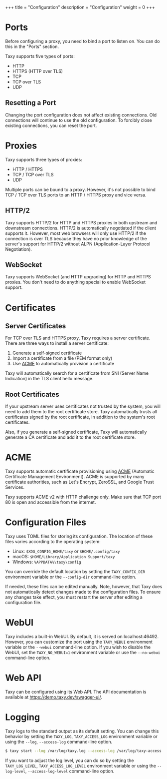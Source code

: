 +++
title = "Configuration"
description = "Configuration"
weight = 0
+++

# Ports

Before configuring a proxy, you need to bind a port to listen on. You can do this in the "Ports" section.

Taxy supports five types of ports:

- HTTP
- HTTPS (HTTP over TLS)
- TCP
- TCP over TLS
- UDP

## Resetting a Port

Changing the port configuration does not affect existing connections. Old connections will continue to use the old configuration. To forcibly close existing connections, you can reset the port.

# Proxies

Taxy supports three types of proxies:

- HTTP / HTTPS
- TCP / TCP over TLS
- UDP

Multiple ports can be bound to a proxy. However, it's not possible to bind TCP / TCP over TLS ports to an HTTP / HTTPS proxy and vice versa.

## HTTP/2

Taxy supports HTTP/2 for HTTP and HTTPS proxies in both upstream and downstream connections. HTTP/2 is automatically negotiated if the client supports it. However, most web browsers will only use HTTP/2 if the connection is over TLS because they have no prior knowledge of the server's support for HTTP/2 without ALPN (Application-Layer Protocol Negotiation).

## WebSocket

Taxy supports WebSocket (and HTTP upgrading) for HTTP and HTTPS proxies. You don't need to do anything special to enable WebSocket support.

# Certificates

## Server Certificates

For TCP over TLS and HTTPS proxy, Taxy requires a server certificate. There are three ways to install a server certificate:

1. Generate a self-signed certificate
2. Import a certificate from a file (PEM format only)
3. Use [ACME](https://letsencrypt.org/how-it-works/) to automatically provision a certificate

Taxy will automatically search for a certificate from SNI (Server Name Indication) in the TLS client hello message.

## Root Certificates

If your upstream server uses certificates not trusted by the system, you will need to add them to the root certificate store. Taxy automatically trusts all certificates signed by the root certificate, in addition to the system's root certificates.

Also, if you generate a self-signed certificate, Taxy will automatically generate a CA certificate and add it to the root certificate store.

# ACME

Taxy supports automatic certificate provisioning using [ACME](https://letsencrypt.org/docs/client-options/) (Automatic Certificate Management Environment). ACME is supported by many certificate authorities, such as Let's Encrypt, ZeroSSL, and Google Trust Services.

Taxy supports ACME v2 with HTTP challenge only. Make sure that TCP port 80 is open and accessible from the internet.

# Configuration Files

Taxy uses TOML files for storing its configuration. The location of these files varies according to the operating system:

- Linux: `$XDG_CONFIG_HOME/taxy` or `$HOME/.config/taxy`
- macOS: `$HOME/Library/Application Support/taxy`
- Windows: `%APPDATA%\taxy\config`

You can override the default location by setting the `TAXY_CONFIG_DIR` environment variable or the `--config-dir` command-line option.

If needed, these files can be edited manually. Note, however, that Taxy does not automatically detect changes made to the configuration files. To ensure any changes take effect, you must restart the server after editing a configuration file.

# WebUI

Taxy includes a built-in WebUI. By default, it is served on localhost:46492. However, you can customize the port using the `TAXY_WEBUI` environment variable or the `--webui` command-line option. If you wish to disable the WebUI, set the `TAXY_NO_WEBUI=1` environment variable or use the `--no-webui` command-line option.

# Web API

Taxy can be configured using its Web API. The API documentation is available at https://demo.taxy.dev/swagger-ui/.

# Logging

Taxy logs to the standard output as its default setting. You can change this behavior by setting the `TAXY_LOG`, `TAXY_ACCESS_LOG` environment variable or using the `--log`, `--access-log` command-line option.

```bash
$ taxy start --log /var/log/taxy.log --access-log /var/log/taxy-access.log
```

If you want to adjust the log level, you can do so by setting the `TAXY_LOG_LEVEL`, `TAXY_ACCESS_LOG_LEVEL` environment variable or using the `--log-level`, `--access-log-level` command-line option.
